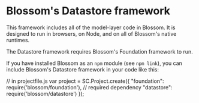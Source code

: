 # Blossom's Datastore framework

This framework includes all of the model-layer code in Blossom. It is 
designed to run in browsers, on Node, and on all of Blossom's native runtimes.

The Datastore framework requires Blossom's Foundation framework to run.

If you have installed Blossom as an `npm` module (see `npm link`), you can 
include Blossom's Datastore framework in your code like this:

  // in projectfile.js
  var project = SC.Project.create({
    "foundation": require('blossom/foundation'), // required dependency
    "datastore": require('blossom/datastore')
  });
